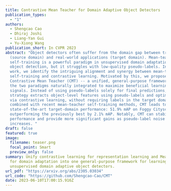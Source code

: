 ```yaml
---
title: Contrastive Mean Teacher for Domain Adaptive Object Detectors
publication_types:
  - "1"
authors:
  - Shengcao Cao
  - Dhiraj Joshi
  - Liang-Yan Gui
  - Yu-Xiong Wang
publication_short: In CVPR 2023
abstract: "Object detectors often suffer from the domain gap between training
  (source domain) and real-world applications (target domain). Mean-teacher
  self-training is a powerful paradigm in unsupervised domain adaptation for
  object detection, but it struggles with low-quality pseudo-labels. In this
  work, we identify the intriguing alignment and synergy between mean-teacher
  self-training and contrastive learning. Motivated by this, we propose
  Contrastive Mean Teacher (CMT) -- a unified, general-purpose framework with
  the two paradigms naturally integrated to maximize beneficial learning
  signals. Instead of using pseudo-labels solely for final predictions, our
  strategy extracts object-level features using pseudo-labels and optimizes them
  via contrastive learning, without requiring labels in the target domain. When
  combined with recent mean-teacher self-training methods, CMT leads to new
  state-of-the-art target-domain performance: 51.9% mAP on Foggy Cityscapes,
  outperforming the previously best by 2.1% mAP. Notably, CMT can stabilize
  performance and provide more significant gains as pseudo-label noise
  increases. "
draft: false
featured: true
image:
  filename: teaser.png
  focal_point: Smart
  preview_only: false
summary: Unify contrastive learning for representation learning and Mean Teacher
  for domain adaptation into one general-purpose framework for learning
  unsupervised domain adaptive object detectors.
url_pdf: "https://arxiv.org/abs/2305.03034"
url_code: "https://github.com/Shengcao-Cao/CMT"
date: 2023-06-10T17:00:15.916Z
---
```

